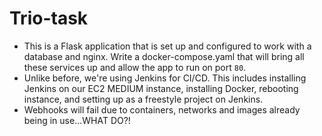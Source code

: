 # Trio-task

* This is a Flask application that is set up and configured to work with a database and nginx. Write a docker-compose.yaml that will bring all these services up and allow the app to run on port `80`.
* Unlike before, we're using Jenkins for CI/CD. This includes installing Jenkins on our EC2 MEDIUM instance, installing Docker, rebooting instance, and setting up as a freestyle project on Jenkins. 
* Webhooks will fail due to containers, networks and images already being in use...WHAT DO?!
